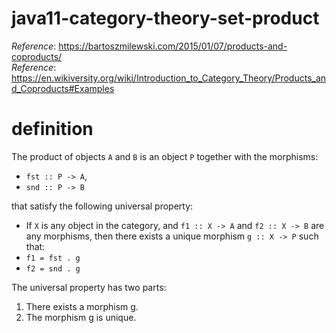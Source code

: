 # java11-category-theory-set-product

_Reference_: https://bartoszmilewski.com/2015/01/07/products-and-coproducts/  
_Reference_: https://en.wikiversity.org/wiki/Introduction_to_Category_Theory/Products_and_Coproducts#Examples

# definition
The product of objects `A` and `B` is an object `P` together with 
the morphisms:
* `fst :: P -> A`, 
* `snd :: P -> B` 

that satisfy the following 
universal property:
* If `X` is any object in the category, and 
`f1 :: X -> A` and `f2 :: X -> B` are any morphisms, then 
there exists a unique morphism `g :: X -> P` such that:
* `f1 = fst . g`
* `f2 = snd . g`

The universal property has two parts:
1. There exists a morphism g.
1. The morphism g is unique.